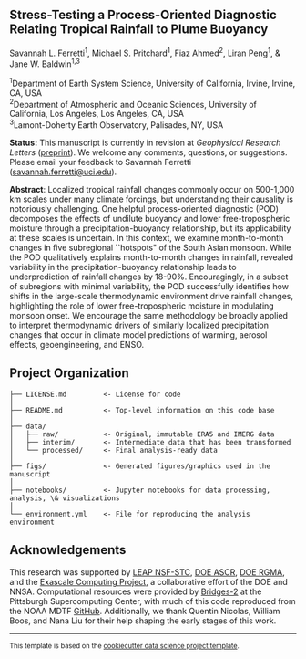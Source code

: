 Stress-Testing a Process-Oriented Diagnostic Relating Tropical Rainfall to Plume Buoyancy
------------

Savannah L. Ferretti<sup>1</sup>, Michael S. Pritchard<sup>1</sup>, Fiaz Ahmed<sup>2</sup>, Liran Peng<sup>1</sup>, & Jane W. Baldwin<sup>1,3</sup>

<sup>1</sup>Department of Earth System Science, University of California, Irvine, Irvine, CA, USA  
<sup>2</sup>Department of Atmospheric and Oceanic Sciences, University of California, Los Angeles, Los Angeles, CA, USA  
<sup>3</sup>Lamont-Doherty Earth Observatory, Palisades, NY, USA  

**Status:** This manuscript is currently in revision at *Geophysical Research Letters* ([preprint](https://essopenarchive.org/users/523896/articles/1272710-stress-testing-a-process-oriented-diagnostic-relating-tropical-rainfall-to-plume-buoyancy?commit=6e81c27fd796130f6e13c3a2273a6d76d79b5729)). We welcome any comments, questions, or suggestions. Please email your feedback to Savannah Ferretti (savannah.ferretti@uci.edu).

**Abstract**: Localized tropical rainfall changes commonly occur on 500-1,000 km scales under many climate forcings, but understanding their causality is notoriously challenging. One helpful process-oriented diagnostic (POD) decomposes the effects of undilute buoyancy and lower free-tropospheric moisture through a precipitation-buoyancy relationship, but its applicability at these scales is uncertain. In this context, we examine month-to-month changes in five subregional ``hotspots" of the South Asian monsoon. While the POD qualitatively explains month-to-month changes in rainfall, revealed variability in the precipitation-buoyancy relationship leads to underprediction of rainfall changes by 18-90\%. Encouragingly, in a subset of subregions with minimal variability, the POD successfully identifies how shifts in the large-scale thermodynamic environment drive rainfall changes, highlighting the role of lower free-tropospheric moisture in modulating monsoon onset. We encourage the same methodology be broadly applied to interpret thermodynamic drivers of similarly localized precipitation changes that occur in climate model predictions of warming, aerosol effects, geoengineering, and ENSO.

Project Organization
------------
```
├── LICENSE.md         <- License for code
│
├── README.md          <- Top-level information on this code base
│
├── data/
│   ├── raw/           <- Original, immutable ERA5 and IMERG data
│   ├── interim/       <- Intermediate data that has been transformed
│   └── processed/     <- Final analysis-ready data
│
├── figs/              <- Generated figures/graphics used in the manuscript
│
├── notebooks/         <- Jupyter notebooks for data processing, analysis, \& visualizations  
│
└── environment.yml    <- File for reproducing the analysis environment
```

Acknowledgements
-------
This research was supported by [LEAP NSF-STC](https://leap.columbia.edu/), [DOE ASCR](https://www.energy.gov/science/ascr/advanced-scientific-computing-research), [DOE RGMA](https://eesm.science.energy.gov/program-area/regional-global-model-analysis), and the [Exascale Computing Project](https://www.exascaleproject.org/), a collaborative effort of the DOE and NNSA. Computational resources were provided by [Bridges-2](https://www.psc.edu/resources/bridges-2/) at the Pittsburgh Supercomputing Center, with much of this code reproduced from the NOAA MDTF [GitHub](https://github.com/NOAA-GFDL/MDTF-diagnostics). Additionally, we thank Quentin Nicolas, William Boos, and Nana Liu for their help shaping the early stages of this work.

--------
<p><small>This template is based on the <a target="_blank" href="https://drivendata.github.io/cookiecutter-data-science/">cookiecutter data science project template</a>.</small></p>
